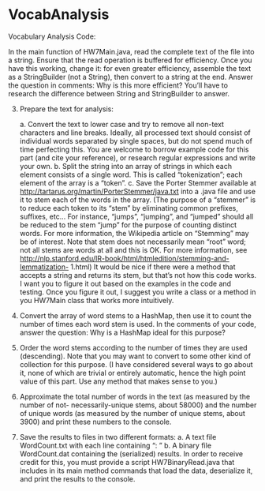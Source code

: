 # VocabAnalysis
Vocabulary Analysis Code:

In the main function of HW7Main.java, read the complete text of the file into a string. Ensure that the read operation is buffered for efficiency. Once you have this working, change it: for even greater efficiency, assemble the text as a StringBuilder (not a String), then convert to a string at the end. Answer the question in comments: Why is this more efficient? You’ll have to research the difference between String and StringBuilder to answer.

3. Prepare the text for analysis:

      a. Convert the text to lower case and try to remove all non-text characters and line breaks. Ideally, all processed text should consist of individual words separated by single spaces, but do not spend much of time perfecting this. You are welcome to borrow example code for this part (and cite your reference), or research regular expressions and write your own.
      b. Split the string into an array of strings in which each element consists of a single word. This is called “tokenization”; each element of the array is a “token”.
      c. Save the Porter Stemmer available at http://tartarus.org/martin/PorterStemmer/java.txt into a .java file and use it to stem each of the words in the array. (The purpose of a “stemmer” is to reduce each token to its “stem” by eliminating common prefixes, suffixes, etc... For instance, “jumps”, “jumping”, and “jumped” should all be reduced to the stem “jump” for the purpose of counting distinct words. For more information, the Wikipedia article on “Stemming” may be of interest. Note that stem does not necessarily mean “root” word; not all stems are words at all and this is OK. For more information, see http://nlp.stanford.edu/IR-book/html/htmledition/stemming-and-lemmatization- 1.html) It would be nice if there were a method that accepts a string and returns its stem, but that’s not how this code works. I want you to figure it out based on the examples in the code and testing. Once you figure it out, I suggest you write a class or a method in you HW7Main class that works more intuitively.
      
4. Convert the array of word stems to a HashMap, then use it to count the number of times each word stem is used. In the comments of your code, answer the question: Why is a HashMap ideal for this purpose?

5. Order the word stems according to the number of times they are used (descending). Note that you may want to convert to some other kind of collection for this purpose. (I have considered several ways to go about it, none of which are trivial or entirely automatic, hence the high point value of this part. Use any method that makes sense to you.)

6. Approximate the total number of words in the text (as measured by the number of not-
necessarily-unique stems, about 58000) and the number of unique words (as measured by the
number of unique stems, about 3900) and print these numbers to the console.

7. Save the results to files in two different formats:
      a. A text file WordCount.txt with each line containing “<stem>: <count>”
      b. A binary file WordCount.dat containing the (serialized) results. In order to receive credit for this, you must provide a script HW7BinaryRead.java that includes in its
main method commands that load the data, deserialize it, and print the results to the console.
